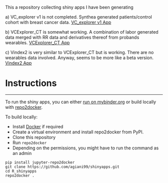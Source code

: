 This a repository collecting shiny apps I have been generating

a) VC_explorer v1 is not completed. Synthea generated patients/control cohort with breast cancer data. [VC_explorer v1 App](https://mybinder.org/v2/gh/agiani99/shinyapps/binder?urlpath=shiny/VC_explorer_v1/)

b) VCExplorer_CT is somewhat working. A combination of labor generated data merged with RR data and derivatives thereof from probands wearables. [VCExplorer_CT App](https://mybinder.org/v2/gh/agiani99/shinyapps/binder?urlpath=shiny/VCExplorer_CT/)

c) Vindex2 is very similar to VCExplorer_CT but is working. There are no wearables data involved. Anyway, seems to be more like a beta version. [Vindex2 App](https://mybinder.org/v2/gh/agiani99/shinyapps/binder?urlpath=shiny/Vindex2/VCExplorerv2/)


# Instructions
--------------

To run the shiny apps, you can either [run on mybinder.org](https://mybinder.org/v2/gh/agiani99/shinyapps/) or build locally with [repo2docker](https://repo2docker.readthedocs.io/).


To build locally:

 * Install [Docker](https://www.docker.com/) if required
 * Create a virtual environment and install repo2docker from PyPI.
 * Clone this repository
 * Run ``repo2docker``
 * Depending on the permissions, you might have to run the command as an admin

```
pip install jupyter-repo2docker
git clone https://github.com/agiani99/shinyapps.git
cd R_shinyapps
repo2docker .
```

